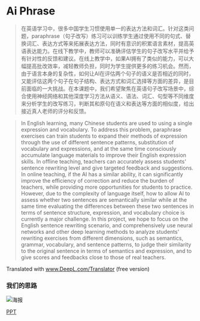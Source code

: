 # Ai Phrase

> 在英语学习中，很多中国学生习惯使用单一的表达方法和词汇。针对这类问题，paraphrase（句子改写）练习可以训练学生通过使用不同的句式、替换词汇、表达方式等来拓展表达方法，同时有意识的积累语言素材，提高英语表达能力。在线下教学中，教师可以准确评估学生的句子改写水平并给予有针对性的反馈和建议。在线上教学中，如果AI拥有了类似的能力，可以大幅提高批改效率，减轻教师负担，同时为学生提供更多的练习机会。然而，由于语言本身的复杂性，如何让AI在评估两个句子的语义是否相近的同时，又能评估这两个句子在句子结构、表达方式和词汇选择等方面的差异，是目前面临的一大挑战。在本课题中，我们希望聚焦在英语句子改写场景中，综合使用神经网络和其他深度学习方法从语义、语法、词汇、句型等不同维度来分析学生的改写练习，判断其和原句在语义和表达等方面的相似度，给出接近真人老师的评分和反馈。

> In English learning, many Chinese students are used to using a single expression and vocabulary. To address this problem, paraphrase exercises can train students to expand their methods of expression through the use of different sentence patterns, substitution of vocabulary and expressions, and at the same time consciously accumulate language materials to improve their English expression skills. In offline teaching, teachers can accurately assess students' sentence rewriting level and give targeted feedback and suggestions. In online teaching, if the AI has a similar ability, it can significantly improve the efficiency of correction and reduce the burden of teachers, while providing more opportunities for students to practice. However, due to the complexity of language itself, how to allow AI to assess whether two sentences are semantically similar while at the same time evaluating the differences between these two sentences in terms of sentence structure, expression, and vocabulary choice is currently a major challenge. In this project, we hope to focus on the English sentence rewriting scenario, and comprehensively use neural networks and other deep learning methods to analyze students' rewriting exercises from different dimensions, such as semantics, grammar, vocabulary, and sentence patterns, to judge their similarity to the original sentence in terms of semantics and expression, and to give scores and feedbacks close to those of real teachers.

Translated with www.DeepL.com/Translator (free version)

### 我们的思路

![海报](https://github.com/RingoTC/AiPhrase/blob/master/slides/poster_small.jpg?raw=true)

[PPT](https://github.com/RingoTC/AiPhrase/blob/master/slides/slide.pdf)
